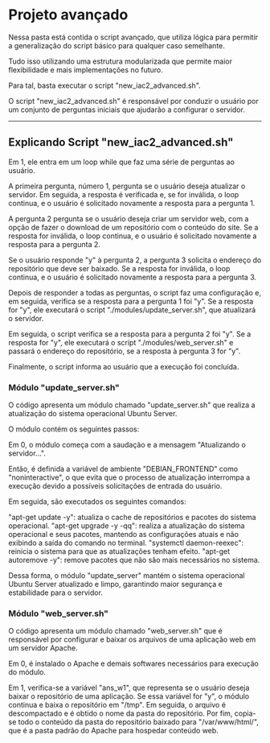 # Projeto avançado

Nessa pasta está contida o script avançado, que utiliza lógica para permitir a generalização do script básico para qualquer caso semelhante.

Tudo isso utilizando uma estrutura modularizada que permite maior flexibilidade e mais implementações no futuro.

Para tal, basta executar o script "new_iac2_advanced.sh".

O script "new_iac2_advanced.sh" é responsável por conduzir o usuário por um conjunto de perguntas iniciais que ajudarão a configurar o servidor.

------

## Explicando Script "new_iac2_advanced.sh"

Em 1, ele entra em um loop while que faz uma série de perguntas ao usuário.

A primeira pergunta, número 1, pergunta se o usuário deseja atualizar o servidor. Em seguida, a resposta é verificada e, se for inválida, o loop continua, e o usuário é solicitado novamente a resposta para a pergunta 1.

A pergunta 2 pergunta se o usuário deseja criar um servidor web, com a opção de fazer o download de um repositório com o conteúdo do site. Se a resposta for inválida, o loop continua, e o usuário é solicitado novamente a resposta para a pergunta 2.

Se o usuário responde "y" à pergunta 2, a pergunta 3 solicita o endereço do repositório que deve ser baixado. Se a resposta for inválida, o loop continua, e o usuário é solicitado novamente a resposta para a pergunta 3.

Depois de responder a todas as perguntas, o script faz uma configuração e, em seguida, verifica se a resposta para a pergunta 1 foi "y". Se a resposta for "y", ele executará o script "./modules/update_server.sh", que atualizará o servidor.

Em seguida, o script verifica se a resposta para a pergunta 2 foi "y". Se a resposta for "y", ele executará o script "./modules/web_server.sh" e passará o endereço do repositório, se a resposta à pergunta 3 for "y".

Finalmente, o script informa ao usuário que a execução foi concluída.

### **Módulo "update_server.sh"**

O código apresenta um módulo chamado "update_server.sh" que realiza a atualização do sistema operacional Ubuntu Server. 

O módulo contém os seguintes passos:

Em 0, o módulo começa com a saudação e a mensagem "Atualizando o servidor...".

Então, é definida a variável de ambiente "DEBIAN_FRONTEND" como "noninteractive", o que evita que o processo de atualização interrompa a execução devido a possíveis solicitações de entrada do usuário.

Em seguida, são executados os seguintes comandos:

"apt-get update -y": atualiza o cache de repositórios e pacotes do sistema operacional.
"apt-get upgrade -y -qq": realiza a atualização do sistema operacional e seus pacotes, mantendo as configurações atuais e não exibindo a saída do comando no terminal.
"systemctl daemon-reexec": reinicia o sistema para que as atualizações tenham efeito.
"apt-get autoremove -y": remove pacotes que não são mais necessários no sistema.

Dessa forma, o módulo "update_server" mantém o sistema operacional Ubuntu Server atualizado e limpo, garantindo maior segurança e estabilidade para o servidor.

### **Módulo "web_server.sh"**

O código apresenta um módulo chamado "web_server.sh" que é responsável por configurar e baixar os arquivos de uma aplicação web em um servidor Apache.

Em 0, é instalado o Apache e demais softwares necessários para execução do módulo.

Em 1, verifica-se a variável "ans_w1", que representa se o usuário deseja baixar o repositório de uma aplicação. Se essa variável for "y", o módulo continua e baixa o repositório em "/tmp". Em seguida, o arquivo é descompactado e é obtido o nome da pasta do repositório. Por fim, copia-se todo o conteúdo da pasta do repositório baixado para "/var/www/html/", que é a pasta padrão do Apache para hospedar conteúdo web.
